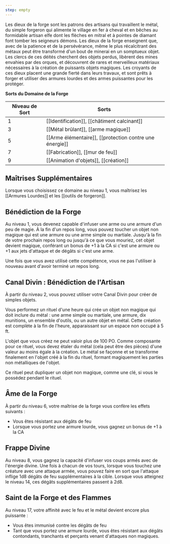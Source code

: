 ```yaml
---
step: empty
---
```

Les dieux de la forge sont les patrons des artisans qui travaillent le métal, du simple forgeron qui alimente le village en fer à cheval et en bêches au formidable artisan elfe dont les flèches en mitral et à pointes de diamant font tomber les seigneurs démons. Les dieux de la forge enseignent que, avec de la patience et de la persévérance, même le plus récalcitrant des métaux peut être transformé d'un bout de minerai en un somptueux objet. Les clercs de ces déités cherchent des objets perdus, libèrent des mines envahies par des orques, et découvrent de rares et merveilleux matériaux nécessaires à la création de puissants objets magiques. Les croyants de ces dieux placent une grande fierté dans leurs travaux, et sont prêts à forger et utiliser des armures lourdes et des armes puissantes pour les protéger. 

**Sorts du Domaine de la Forge**

| Niveau de Sort | Sorts                                             |
| -------------- | ------------------------------------------------- |
| 1              | [[Identification]], [[châtiment calcinant]] |
| 3              | [[Métal brûlant]], [[arme magique]]      |
| 5              | [[Arme élémentaire]], [[protection contre une énergie]]   |
| 7              | [[Fabrication]], [[mur de feu]]                |
| 9              | [[Animation d'objets]], [[création]]          |

## Maîtrises Supplémentaires

Lorsque vous choisissez ce domaine au niveau 1, vous maîtrisez les [[Armures Lourdes]] et les [[outils de forgeron]].

## Bénédiction de la Forge

Au niveau 1, vous devenez capable d'infuser une arme ou une armure d'un peu de magie. À la fin d'un repos long, vous pouvez toucher un objet non magique qui est une armure ou une arme simple ou martiale. Jusqu'à la fin de votre prochain repos long ou jusqu'à ce que vous mouriez, cet objet devient magique, conférant un bonus de +1 à la CA si c'est une armure ou +1 aux jets d'attaque et de dégâts si c'est une arme.

Une fois que vous avez utilisé cette compétence, vous ne pas l'utiliser à nouveau avant d'avoir terminé un repos long.

## Canal Divin : Bénédiction de l'Artisan

À partir du niveau 2, vous pouvez utiliser votre Canal Divin pour créer de simples objets.

Vous performez un rituel d'une heure qui crée un objet non magique qui doit inclure du métal : une arme simple ou martiale, une armure, dix munitions, un ensemble d'outils, ou un autre objet en métal. Cette création est complète à la fin de l'heure, apparaissant sur un espace non occupé à 5 ft.

L'objet que vous créez ne peut valoir plus de 100 PO. Comme composante pour ce rituel, vous devez étaler du métal (cela peut être des pièces) d'une valeur au moins égale à la création. Le métal se façonne et se transforme finalement en l'objet créé à la fin du rituel, formant magiquement les parties non métalliques de l'objet.

Ce rituel peut dupliquer un objet non magique, comme une clé, si vous le possédez pendant le rituel.

## Âme de la Forge

À partir du niveau 6, votre maîtrise de la forge vous confère les effets suivants : 
 
 - Vous êtes résistant aux dégâts de feu
 - Lorsque vous portez une armure lourde, vous gagnez un bonus de +1 à la CA

## Frappe Divine

Au niveau 8, vous gagnez la capacité d'infuser vos coups armés avec de l'énergie divine. Une fois à chacun de vos tours, lorsque vous touchez une créature avec une attaque armée, vous pouvez faire en sort que l'attaque inflige 1d8 dégâts de feu supplémentaires à la cible. Lorsque vous atteignez le niveau 14, ces dégâts supplémentaires passent à 2d8.

## Saint de la Forge et des Flammes

Au niveau 17, votre affinité avec le feu et le métal devient encore plus puissante : 

 - Vous êtes immunisé contre les dégâts de feu
 - Tant que vous portez une armure lourde, vous êtes résistant aux dégâts contondants, tranchants et perçants venant d'attaques non magiques.
